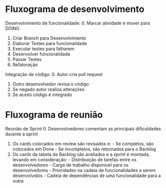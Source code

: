 # Fluxograma de desenvolvimento
  Desenvolvimento de funcionalidade:
  0. Marcar atividade e mover para DOING
  1. Criar Branch para Desenvolvimento
  2. Elaborar Testes para funcionalidade
  3. Executar testes para falharem
  4. Desenvolver funcionalidade
  5. Passar Testes
  6. Refatoração

  Integração de código:
  0. Autor cria pull request
  1. Outro desenvolvedor revisa o código
  2. Se negado autor realiza alterações
  3. Se aceito código é integrado

# Fluxograma de reunião
  Reunião de Sprint
  0. Desenvolvedores comentam as principais dificuldades durante a sprint
  1. Os cards colocados em review são revisados e:
    - Se completos, são colocados em Done
    - Se incompletos, são retornados para o Backlog
  2. Os cards da tabela de Backlog são avaliados e a sprint é montada, levando em consideração:
    - Distribuição de tarefas entre os desenvolvedores
    - Carga de trabalho disponível para os desenvolvedores
    - Prioridades na cadeia de funcionalidades a serem desenvolvidos
    - Cadeia de dependências de uma funcionalidade para a outra
